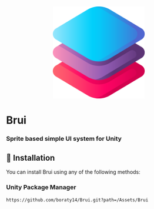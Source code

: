 <div style="text-align: center;">

<p style="text-align: center;">
  <img src="Assets\Brui\Editor\Icons\layers.png" width="250">
</p>
</div>

# Brui
### Sprite based simple UI system for Unity

## 💾 Installation
You can install Brui using any of the following methods:

### Unity Package Manager
```
https://github.com/boraty14/Brui.git?path=/Assets/Brui
```